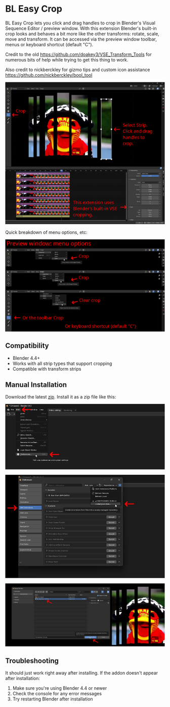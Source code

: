 # BL Easy Crop

BL Easy Crop lets you click and drag handles to crop in Blender's Visual Sequence Editor / preview window.
With this extension Blender's built-in crop looks and behaves a bit more like the other transforms: rotate, scale, move and transform.
It can be accessed via the preview window toolbar, menus or keyboard shortcut (default "C").

Credit to the old https://github.com/doakey3/VSE_Transform_Tools for numerous bits of help while trying to get this thing to work.

Also credit to nickberckley for gizmo tips and custom icon assistance https://github.com/nickberckley/bool_tool

 ![demo](./examples/easycrop-demo1.png)

Quick breakdown of menu options, etc:

 ![demo](./examples/easycrop-menu.png)

## Compatibility

- Blender 4.4+
- Works with all strip types that support cropping
- Compatible with transform strips

## Manual Installation

Download the latest [zip](https://github.com/usrname0/BL_EasyCrop/releases). Install it as a zip file like this:

![Manual Install 1](./examples/install1.png)

![Manual Install 1](./examples/install2.png)

![Manual Install 1](./examples/install3.png)
   
## Troubleshooting

It should just work right away after installing.  If the addon doesn't appear after installation:
1. Make sure you're using Blender 4.4 or newer
2. Check the console for any error messages
3. Try restarting Blender after installation
